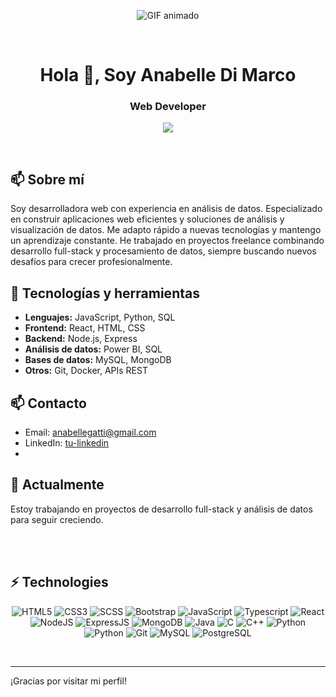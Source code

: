 <p align="center">
  <img src="https://media.giphy.com/media/sRFEa8lbeC7zbcIZZR/giphy.gif" alt="GIF animado" />
</p>
 
</div>

<br>

<h1 align="center">Hola 👋, Soy Anabelle Di Marco</h1>
<h3 align="center">Web Developer</h3>
<p align="center">
  <a href="https://github.com/DenverCoder1/readme-typing-svg"><img src="https://readme-typing-svg.herokuapp.com?lines=Full+Stack+Web+Developer;Data+Analyst;&center=true&width=500&height=50"></a>
</p>
<br>

## 📫 Sobre mí
Soy desarrolladora web con experiencia en análisis de datos. Especializado en construir aplicaciones web eficientes y soluciones de análisis y visualización de datos. Me adapto rápido a nuevas tecnologías y mantengo un aprendizaje constante. He trabajado en proyectos freelance combinando desarrollo full-stack y procesamiento de datos, siempre buscando nuevos desafíos para crecer profesionalmente.

## 🚀 Tecnologías y herramientas
- **Lenguajes:** JavaScript, Python, SQL
- **Frontend:** React, HTML, CSS
- **Backend:** Node.js, Express
- **Análisis de datos:** Power BI, SQL
- **Bases de datos:** MySQL, MongoDB
- **Otros:** Git, Docker, APIs REST

## 📫 Contacto
- Email: anabellegatti@gmail.com
- LinkedIn: [tu-linkedin](https://linkedin.com/in/anabelledimarco)
- 
## 🔭 Actualmente
Estoy trabajando en proyectos de desarrollo full-stack y análisis de datos para seguir creciendo.

<br><br>
## ⚡ Technologies

<p align="center">
<img alt="HTML5" src="https://img.shields.io/badge/html5%20-%23E34F26.svg?&style=for-the-badge&logo=html5&logoColor=white"/>
<img alt="CSS3" src="https://img.shields.io/badge/css3%20-%231572B6.svg?&style=for-the-badge&logo=css3&logoColor=white"/>
 <img alt="SCSS" src="https://img.shields.io/badge/sass%20-%231572B6.svg?&style=for-the-badge&logo=sass&logoColor=white"/>
 <img alt="Bootstrap" src="https://img.shields.io/badge/bootstrap%20-%231572B6.svg?&style=for-the-badge&logo=bootstrap&logoColor=white"/>
<img alt="JavaScript" src="https://img.shields.io/badge/javascript%20-%23323330.svg?&style=for-the-badge&logo=javascript&logoColor=%23F7DF1E"/>
 <img alt="Typescript" src="https://img.shields.io/badge/typescript%20-%23323330.svg?&style=for-the-badge&logo=typescript&logoColor=%23F7DF1E"/>
<img alt="React" src="https://img.shields.io/badge/react%20-%2320232a.svg?&style=for-the-badge&logo=react&logoColor=%2361DAFB"/>
<img alt="NodeJS" src="https://img.shields.io/badge/node.js%20-%2343853D.svg?&style=for-the-badge&logo=node.js&logoColor=white"/>
 <img alt="ExpressJS" src="https://img.shields.io/badge/express%20-%23323330.svg?&style=for-the-badge&logo=express&logoColor=%23F7DF1E"/>
<img alt="MongoDB" src ="https://img.shields.io/badge/MongoDB-%234ea94b.svg?&style=for-the-badge&logo=mongodb&logoColor=white"/>
<img alt="Java" src ="https://img.shields.io/badge/java%20-%23E34F26.svg?&style=for-the-badge&logo=java&logoColor=white"/>
<img alt="C" src="https://img.shields.io/badge/c%20-%2300599C.svg?&style=for-the-badge&logo=c&logoColor=white"/>
<img alt="C++" src="https://img.shields.io/badge/c++%20-%2300599C.svg?&style=for-the-badge&logo=c&logoColor=white"/>
<img alt="Python" src="https://img.shields.io/badge/python%20-%2300599C.svg?&style=for-the-badge&logo=python&logoColor=white"/>
<img alt="Python" src="https://img.shields.io/badge/python%20-%2314354C.svg?&style=for-the-badge&logo=python&logoColor=white"/>
<img alt="Git" src="https://img.shields.io/badge/git%20-%23E34F26.svg?&style=for-the-badge&logo=git&logoColor=white"/>
<img alt="MySQL" src="https://img.shields.io/badge/mysql%20-%2300599C.svg?&style=for-the-badge&logo=mysql&logoColor=white"/>
 <img alt="PostgreSQL" src="https://img.shields.io/badge/postgresql%20-%2300599C.svg?&style=for-the-badge&logo=postgresql&logoColor=white"/>
<br/>
</p>

<br>

---

¡Gracias por visitar mi perfil!
